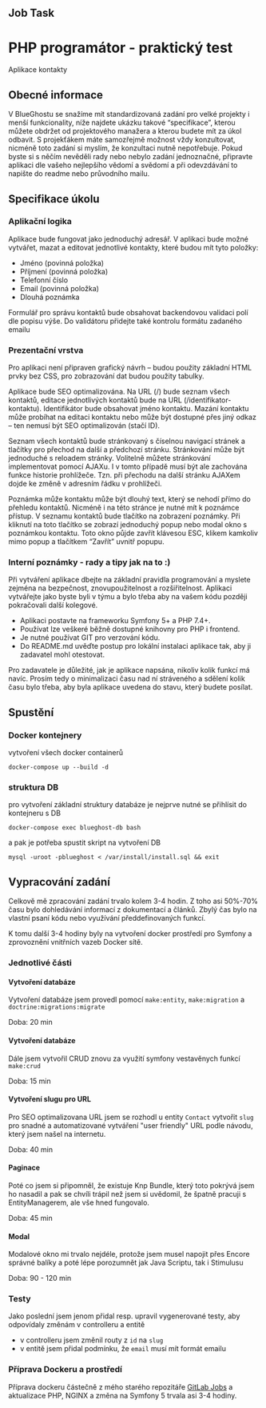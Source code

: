 Job Task
---

# PHP programátor - praktický test

Aplikace kontakty

## Obecné informace

V BlueGhostu se snažíme mít standardizovaná zadání pro velké projekty i menší funkcionality,
níže najdete ukázku takové “specifikace”, kterou můžete obdržet od projektového manažera a
kterou budete mít za úkol odbavit. S projekťákem máte samozřejmě možnost vždy konzultovat,
nicméně toto zadání si myslím, že konzultaci nutně nepotřebuje. Pokud byste si s něčím nevěděli
rady nebo nebylo zadání jednoznačné, připravte aplikaci dle vašeho nejlepšího vědomí a
svědomí a při odevzdávání to napište do readme nebo průvodního mailu.

## Specifikace úkolu

### Aplikační logika

Aplikace bude fungovat jako jednoduchý adresář. V aplikaci bude možné vytvářet, mazat a
editovat jednotlivé kontakty, které budou mít tyto položky:

- Jméno (povinná položka)
- Příjmení (povinná položka)
- Telefonní číslo
- Email (povinná položka)
- Dlouhá poznámka

Formulář pro správu kontaktů bude obsahovat backendovou validaci polí dle popisu výše. Do
validátoru přidejte také kontrolu formátu zadaného emailu

### Prezentační vrstva

Pro aplikaci není připraven grafický návrh – budou použity základní HTML prvky bez CSS, pro
zobrazování dat budou použity tabulky.

Aplikace bude SEO optimalizována. Na URL (/) bude seznam všech kontaktů, editace jednotlivých
kontaktů bude na URL (/identifikator-kontaktu). Identifikátor bude obsahovat jméno kontaktu.
Mazání kontaktu může probíhat na editaci kontaktu nebo může být dostupné přes jiný odkaz –
ten nemusí být SEO optimalizován (stačí ID).

Seznam všech kontaktů bude stránkovaný s číselnou navigací stránek a tlačítky pro přechod na
další a předchozí stránku. Stránkování může být jednoduché s reloadem stránky. Volitelně
můžete stránkování implementovat pomocí AJAXu. I v tomto případě musí být ale zachována
funkce historie prohlížeče. Tzn. při přechodu na další stránku AJAXem dojde ke změně v
adresním řádku v prohlížeči.

Poznámka může kontaktu může být dlouhý text, který se nehodí přímo do přehledu kontaktů.
Nicméně i na této stránce je nutné mít k poznámce přístup. V seznamu kontaktů bude tlačítko na
zobrazení poznámky. Při kliknutí na toto tlačítko se zobrazí jednoduchý popup nebo modal okno
s poznámkou kontaktu. Toto okno půjde zavřít klávesou ESC, klikem kamkoliv mimo popup a
tlačítkem “Zavřít” uvnitř popupu.

### Interní poznámky - rady a tipy jak na to :)

Při vytváření aplikace dbejte na základní pravidla programování a myslete zejména na
bezpečnost, znovupoužitelnost a rozšiřitelnost. Aplikaci vytvářejte jako byste byli v týmu a bylo
třeba aby na vašem kódu později pokračovali další kolegové.

- Aplikaci postavte na frameworku Symfony 5+ a PHP 7.4+.
- Používat lze veškeré běžně dostupné knihovny pro PHP i frontend.
- Je nutné používat GIT pro verzování kódu.
- Do README.md uvěďte postup pro lokální instalaci aplikace tak, aby ji zadavatel mohl
otestovat.

Pro zadavatele je důležité, jak je aplikace napsána, nikoliv kolik funkcí má navíc. Prosím tedy o
minimalizaci času nad ní stráveného a sdělení kolik času bylo třeba, aby byla aplikace uvedena
do stavu, který budete posílat.

## Spustění
### Docker kontejnery
vytvoření všech docker containerů
```
docker-compose up --build -d
```
### struktura DB 
pro vytvoření základní struktury databáze je nejprve nutné se přihlísit do kontejneru s DB
```
docker-compose exec blueghost-db bash
```
a pak je potřeba spustit skript na vytvoření DB
```
mysql -uroot -pblueghost < /var/install/install.sql && exit
```

## Vypracování zadání
Celkově mě zpracování zadání trvalo kolem 3-4 hodin. Z toho asi 50%-70% času bylo dohledávání informací z dokumentací a článků. Zbylý čas bylo na vlastní psaní kódu nebo využívání předdefinovaných funkcí.

K tomu další 3-4 hodiny byly na vytvoření docker prostředí pro Symfony a zprovoznění vnitřních vazeb Docker sítě.

### Jednotlivé části
#### Vytvoření databáze
Vytvoření databáze jsem provedl pomocí `make:entity`, `make:migration` a `doctrine:migrations:migrate`

Doba: 20 min

#### Vytvoření databáze
Dále jsem vytvořil CRUD znovu za využití symfony vestavěnych funkcí `make:crud`

Doba: 15 min
#### Vytvoření slugu pro URL
Pro SEO optimalizovana URL jsem se rozhodl u entity `Contact` vytvořit `slug` pro snadné a automatizované vytváření "user friendly" URL podle návodu, který jsem našel na internetu.

Doba: 40 min

#### Paginace
Poté co jsem si připomněl, že existuje Knp Bundle, který toto pokrývá jsem ho nasadil a pak se chvíli trápil než jsem si uvědomil, že špatně pracuji s EntityManagerem, ale vše hned fungovalo.

Doba: 45 min
#### Modal
Modalové okno mi trvalo nejdéle, protože jsem musel napojit přes Encore správné balíky a poté lépe porozumnět jak Java Scriptu, tak i Stimulusu

Doba: 90 - 120 min

### Testy

Jako poslední jsem jenom přidal resp. upravil vygenerované testy, aby odpovídaly změnám v controlleru a entitě 

- v controlleru jsem změnil routy z `id` na `slug`
- v entitě jsem přidal podmínku, že `email` musí mít formát emailu

### Příprava Dockeru a prostředí
Příprava dockeru částečně z mého starého repozitáře [GitLab Jobs](https://gitlab.com/lamaweb-job/ulozto) a aktualizace PHP, NGINX a změna na Symfony 5 trvala asi 3-4 hodiny.